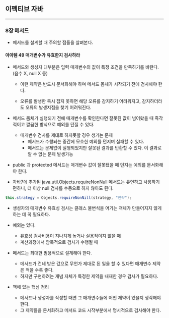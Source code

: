 이펙티브 자바
-------------

---

### 8장 메서드

-	메서드를 설계할 때 주의할 점들을 살펴본다.

#### 아아템 49 매개변수가 유효한지 검사하라

-	메서드와 생성자 대부분은 입력 매개변수의 값이 특정 조건을 만족하기를 바란다. (음수 X, null X 등)

	-	이런 제약은 반드시 문서화해야 하며 메서드 몸체가 시작되기 전에 검사해야 한다.

	-	오류를 발생한 즉시 잡지 못하면 해당 오류를 감지하기 어려워지고, 감지하더라도 오류의 발생지점을 찾기 어려워진다.

-	메서드 몸체가 실행되기 전에 매개변수를 확인한다면 잘못된 값이 넘어왔을 때 즉각적이고 깔끔한 방식으로 예외를 던질 수 있다.

	-	매개변수 검사를 제대로 하지못할 경우 생기는 문제
		-	메서드가 수행되는 중간에 모호한 예외를 던지며 실패할 수 있다.
		-	메서드는 문제없이 실행되었지만 잘못된 결과를 반환할 수 있다. 이 결과로 알 수 없는 문제 발생가능

-	public 과 protected 메서드는 매개변수 값이 잘못됐을 때 던지는 예외를 문서화해야 한다.

-	자바7에 추가된 java.util.Objects.requireNonNull 메서드는 유연하고 사용하기 편하니, 더 이상 null 검사를 수동으로 하지 않아도 된다.

```java
this.strategy = Objects.requireNonNill(strategy, "전략");
```

-	생성자의 매개변수 유효성 검사는 클래스 불변식을 어기는 객체가 만들어지지 않게 하는 데 꼭 필요하다.

-	예외는 있다.

	-	유효성 검사비용이 지나치게 높거나 실용적이지 않을 때
	-	계산과정에서 암묵적으로 검사가 수행될 때

-	메서드는 최대한 범용적으로 설계해야 한다.

	-	메서드가 건네 받은 값으로 무언가 제대로 된 일을 할 수 있다면 매개변수 제약은 적을 수록 좋다.
	-	하지만 구현하려는 개념 자체가 특정한 제약을 내재한 경우 검사가 필요하다.

-	책에 있는 핵심 정리

	-	메서드나 생성자를 작성할 때면 그 매개변수들에 어떤 제약이 있을지 생각해야한다.
	-	그 제약들을 문서화하고 메서드 코드 시작부분에서 명시적으로 검사해야 한다.
